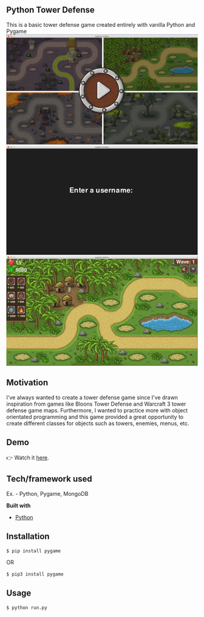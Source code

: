 ## Python Tower Defense
This is a basic tower defense game created entirely with vanilla Python and Pygame \
![GitHub Logo](/images/main.png) 
![GitHub Logo](/images/username.png) 
![GitHub Logo](/images/overview.png)

## Motivation
I've always wanted to create a tower defense game since I've drawn inspiration from games like Bloons Tower Defense and Warcraft 3 tower defense game maps. Furthermore, I wanted to practice more with object orientated programming and this game provided a great opportunity to create different classes for objects such as towers, enemies, menus, etc. 

## Demo
👉 Watch it <a href="https://www.youtube.com">here</a>.
<br>

## Tech/framework used
Ex. - Python, Pygame, MongoDB

<b>Built with</b>
- [Python](https://www.python.org/)

## Installation
```
$ pip install pygame
```

OR

```
$ pip3 install pygame
```

## Usage
```
$ python run.py
```
